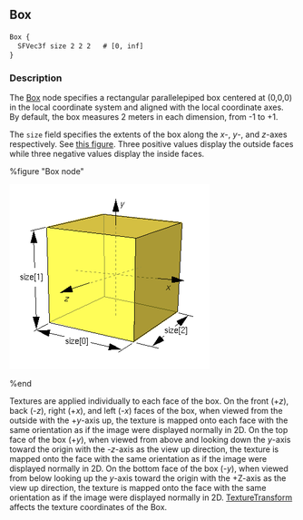 ## Box

```
Box {
  SFVec3f size 2 2 2   # [0, inf]
}
```

### Description

The [Box](#box) node specifies a rectangular parallelepiped box centered at (0,0,0) in the local coordinate system and aligned with the local coordinate axes.
By default, the box measures 2 meters in each dimension, from -1 to +1.

The `size` field specifies the extents of the box along the *x*-, *y*-, and *z*-axes respectively.
See [this figure](#box-node).
Three positive values display the outside faces while three negative values display the inside faces.

%figure "Box node"

![box.png](images/box.png)

%end

Textures are applied individually to each face of the box.
On the front (+*z*), back (-*z*), right (+*x*), and left (-*x*) faces of the box, when viewed from the outside with the +*y*-axis up, the texture is mapped onto each face with the same orientation as if the image were displayed normally in 2D.
On the top face of the box (+*y*), when viewed from above and looking down the *y*-axis toward the origin with the -*z*-axis as the view up direction, the texture is mapped onto the face with the same orientation as if the image were displayed normally in 2D.
On the bottom face of the box (-*y*), when viewed from below looking up the *y*-axis toward the origin with the +Z-axis as the view up direction, the texture is mapped onto the face with the same orientation as if the image were displayed normally in 2D.
[TextureTransform](texturetransform.md) affects the texture coordinates of the Box.
